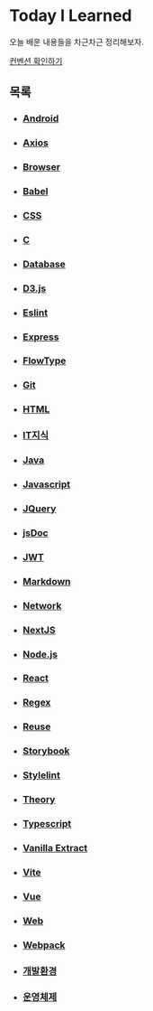 # Today I Learned

오늘 배운 내용들을 차근차근 정리해보자.

[컨벤션 확인하기](./convention.md)

## 목록

- ### [Android](./Android)

- ### [Axios](./Axios)

- ### [Browser](./Browser)

- ### [Babel](./Babel)

- ### [CSS](./CSS)

- ### [C](./C)

- ### [Database](./Database)

- ### [D3.js](./D3js)

- ### [Eslint](./Eslint)

- ### [Express](./Express)

- ### [FlowType](./FlowType)

- ### [Git](./Git)

- ### [HTML](./HTML)

- ### [IT지식](./IT지식)

- ### [Java](./Java)

- ### [Javascript](./Javascript)

- ### [JQuery](./JQuery)

- ### [jsDoc](./jsDoc)

- ### [JWT](./JWT)

- ### [Markdown](./Markdown)

- ### [Network](./Network)

- ### [NextJS](./NextJS)

- ### [Node.js](./Node.js)

- ### [React](./React)

- ### [Regex](./Regex)

- ### [Reuse](./Reuse)

- ### [Storybook](./Storybook)

- ### [Stylelint](./Stylelint)

- ### [Theory](./Theory)

- ### [Typescript](./Typescript)

- ### [Vanilla Extract](./VanillaExtract)

- ### [Vite](./Vite)

- ### [Vue](./Vue)

- ### [Web](./Web)

- ### [Webpack](./Webpack)

- ### [개발환경](./개발환경)

- ### [운영체제](./운영체제)
